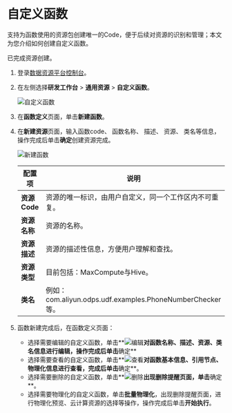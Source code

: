 # 自定义函数

支持为函数使用的资源包创建唯一的Code，便于后续对资源的识别和管理；本文为您介绍如何创建自定义函数。

已完成资源创建。

1.  登录[数据资源平台控制台](https://dataq.console.aliyun.com)。

2.  在左侧选择**研发工作台** \> **通用资源** \> **自定义函数**。

    ![自定义函数](https://static-aliyun-doc.oss-accelerate.aliyuncs.com/assets/img/zh-CN/8165337061/p188832.png)

3.  在**函数定义**页面，单击**新建函数**。

4.  在**新建资源**页面，输入函数code、 函数名称、 描述、 资源、 类名等信息，操作完成后单击**确定**创建资源完成。

    ![新建函数](https://static-aliyun-doc.oss-accelerate.aliyuncs.com/assets/img/zh-CN/8230167061/p188833.png)

    |配置项|说明|
    |---|--|
    |**资源Code**|资源的唯一标识，由用户自定义，同一个工作区内不可重复。|
    |**资源名称**|资源的名称。|
    |**资源描述**|资源的描述性信息，方便用户理解和查找。|
    |**资源类型**|目前包括：MaxCompute与Hive。|
    |**类名**|例如：com.aliyun.odps.udf.examples.PhoneNumberChecker等。|

5.  函数新建完成后，在函数定义页面：

    -   选择需要编辑的自定义函数，单击**![编辑](https://static-aliyun-doc.oss-accelerate.aliyuncs.com/assets/img/zh-CN/8230167061/p188834.png)**对函数名称、描述、资源、类名信息进行编辑，操作完成后单击**确定**
    -   选择需要查看的自定义函数，单击**![查看](https://static-aliyun-doc.oss-accelerate.aliyuncs.com/assets/img/zh-CN/9230167061/p188835.png)**对函数基本信息、引用节点、物理化信息进行查看，完成后单击**确定**。
    -   选择需要删除的自定义函数，单击**![删除](https://static-aliyun-doc.oss-accelerate.aliyuncs.com/assets/img/zh-CN/9230167061/p188836.png)**出现删除提醒页面，单击**确定**。
    -   选择需要物理化的自定义函数，单击**批量物理化**，出现删除提醒页面，进行物理化预览、云计算资源的选择等操作，操作完成后单击**开始执行**。

